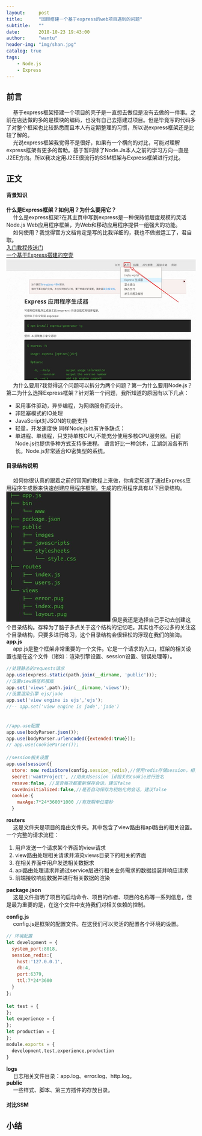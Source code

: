 ```yaml
---
layout:     post
title:      "回顾搭建一个基于express的web项目遇到的问题"
subtitle:   ""
date:       2018-10-23 19:43:00
author:     "wantu"
header-img: "img/shan.jpg"
catalog: true
tags:
    - Node.js
    - Express
---
```

## 前言
&nbsp;&#8195;基于express框架搭建一个项目的壳子是一直想去做但是没有去做的一件事。之前在店达做的多的是模块的编码，也没有自己去搭建过项目。但是毕竟写的代码多了对整个框架也比较熟悉而且本人有定期整理的习惯，所以说express框架还是比较了解的。<br>
&nbsp;&#8195;光说express框架我觉得不是很好，如果有一个横向的对比，可能对理解express框架有更多的帮助。基于暂时除了Node.Js本人之前的学习方向一直是J2EE方向。所以我决定用J2EE很流行的SSM框架与Express框架进行对比。

## 正文
#### 背景知识
**什么是Express框架？如何用？为什么要用它？**<br>
&nbsp;&#8195;什么是express框架?在其主页中写到express是一种保持低层度规模的灵活Node.js Web应用程序框架，为Web和移动应用程序提供一组强大的功能。<br>
&nbsp;&#8195;如何使用？我觉得官方文档肯定是写的比我详细的，我也不做搬运工了，君自取。<br>
[入门教程传送门](https://expressjs.com/zh-cn/starter/installing.html) <br>
[一个基于Express搭建的空壳](https://github.com/WantUzZ/wantProject.git) <br>
![教程位置](/img/expressKnow1.jpg)
&nbsp;&#8195;为什么要用?我觉得这个问题可以拆分为两个问题？第一为什么要用Node.js？第二为什么选择Express框架？针对第一个问题，我所知道的原因有以下几点：
* 采用事件驱动，异步编程，为网络服务而设计。
* 非阻塞模式的IO处理
* JavaScript对JSON的功能支持
* 轻量，开发速度快
同样Node.js也有许多缺点：<br>
* 单进程、单线程，只支持单核CPU,不能充分使用多核CPU服务器。目前Node.js也提供多种方式支持多进程。
语言好比一种剑术，江湖剑派各有所长。Node.js非常适合IO密集型的系统。

#### 目录结构说明
&nbsp;&#8195;如何你很认真的跟着之前的官网的教程上来做，你肯定知道了通过Express应用程序生成器来快速创建应用程序框架。生成的应用程序具有以下目录结构。
![目录结构](/img/expressKnow2.jpg)
但是我还是选择自己手动去创建这个目录结构。存粹为了脑子多点关于这个结构的记忆吧。其实也不必过多的关注这个目录结构，只要多进行练习，这个目录结构会很轻松的浮现在我们的脑海。<br>
**app.js**<br>
&nbsp;&#8195;app.js是整个框架非常重要的一个文件。它是一个请求的入口，框架的相关设置也是在这个文件（诸如：渲染引擎设置、session设置、错误处理等）。
```javascript
//处理静态的requests请求
app.use(express.static(path.join(__dirname, 'public')));
//设置view路径和模版
app.set('views',path.join(__dirname,'views'));
//设置渲染引擎 ejs/jade
app.set('view engine is ejs','ejs');
//-- app.set('view engine is jade','jade') 


//app.use配置
app.use(bodyParser.json());
app.use(bodyParser.urlencoded({extended:true}));
// app.use(cookieParser());

//session相关设置
app.use(session({
  store: new redisStore(config.session_redis),//使用redis存储session，相关redis配置见session_redis
  secret:'wantProject', //用来对session id相关的cookie进行签名
  resave:false, //是否每次都重新保存会话，建议false
  saveUninitialized:false,//是否自动保存为初始化的会话，建议false
  cookie:{
    maxAge:7*24*3600*1000 //有效期单位毫秒
  }
```
**routers**<br>
&nbsp;&#8195;这是文件夹是项目的路由文件夹。其中包含了view路由和api路由的相关设置。<br>
一个完整的请求流程：
1. 用户发送一个请求某个界面的view请求
2. view路由处理相关请求并渲染views目录下的相关的界面
3. 在相关界面中用户发送相关数据求
4. api路由处理请求并通过service层进行相关业务需求的数据组装并响应请求
5. 前端接收响应数据并进行相关数据的渲染

**package.json**<br>
&nbsp;&#8195;这是文件指明了项目的启动命令、项目的作者、项目的名称等一系列信息，但是最为重要的是，在这个文件中支持我们对相关依赖的控制。

**config.js**<br>
&nbsp;&#8195;config.js是框架的配置文件。在这我们可以灵活的配置各个环境的设置。
```javascript
// 环境配置
let development = {
  system_port:8018,
  session_redis:{
    host:'127.0.0.1',
    db:4,
    port:6379,
    ttl:7*24*3600
  }
};

let test = {
};
let experience = {
};
let production = {
};
module.exports = {
  development,test,experience,production
}
```
**logs**<br>
&nbsp;&#8195;日志相关文件目录：app.log、error.log、http.log。<br>
**public**<br>
&nbsp;&#8195;一些样式、脚本、第三方插件的存放目录。<br>

#### 对比SSM

## 小结